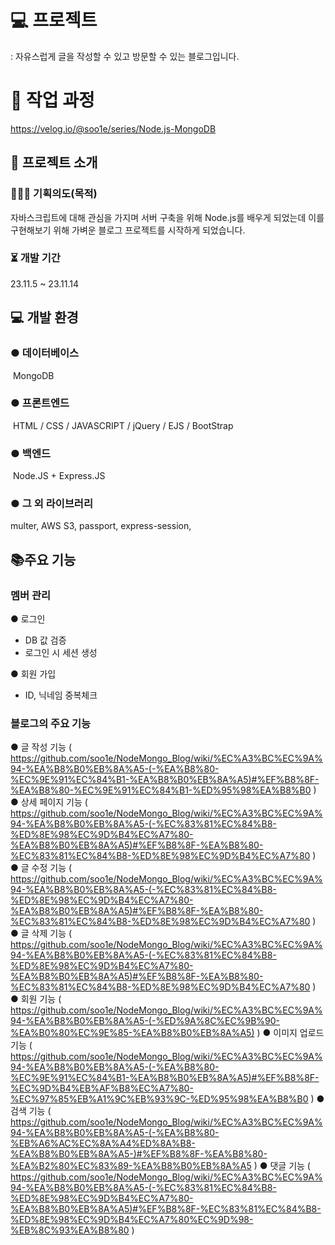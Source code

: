 # 💻 프로젝트
: 자유스럽게 글을 작성할 수 있고 방문할 수 있는 블로그입니다.

# 📂 작업 과정
https://velog.io/@soo1e/series/Node.js-MongoDB



## 🤔 프로젝트 소개
### 🧑‍🤝‍🧑 기획의도(목적)
자바스크립트에 대해 관심을 가지며 서버 구축을 위해 Node.js를 배우게 되었는데 이를 구현해보기 위해 가벼운 블로그 프로젝트를 시작하게 되었습니다.

### ⏳ 개발 기간
23.11.5 ~ 23.11.14

## 💻 개발 환경
### ● 데이터베이스
 MongoDB
### ● 프론트엔드
 HTML / CSS / JAVASCRIPT / jQuery / EJS / BootStrap
### ● 백엔드
 Node.JS + Express.JS
### ● 그 외 라이브러리
multer, AWS S3, passport, express-session, 


## 📚주요 기능
### 멤버 관리

● 로그인
- DB 값 검증
- 로그인 시 세션 생성

● 회원 가입
- ID, 닉네임 중복체크

### 블로그의 주요 기능
● 글 작성 기능 ( https://github.com/soo1e/NodeMongo_Blog/wiki/%EC%A3%BC%EC%9A%94-%EA%B8%B0%EB%8A%A5-(-%EA%B8%80-%EC%9E%91%EC%84%B1-%EA%B8%B0%EB%8A%A5)#%EF%B8%8F-%EA%B8%80-%EC%9E%91%EC%84%B1-%ED%95%98%EA%B8%B0 )
● 상세 페이지 기능 ( https://github.com/soo1e/NodeMongo_Blog/wiki/%EC%A3%BC%EC%9A%94-%EA%B8%B0%EB%8A%A5-(-%EC%83%81%EC%84%B8-%ED%8E%98%EC%9D%B4%EC%A7%80-%EA%B8%B0%EB%8A%A5)#%EF%B8%8F-%EA%B8%80-%EC%83%81%EC%84%B8-%ED%8E%98%EC%9D%B4%EC%A7%80 )
● 글 수정 기능 ( https://github.com/soo1e/NodeMongo_Blog/wiki/%EC%A3%BC%EC%9A%94-%EA%B8%B0%EB%8A%A5-(-%EC%83%81%EC%84%B8-%ED%8E%98%EC%9D%B4%EC%A7%80-%EA%B8%B0%EB%8A%A5)#%EF%B8%8F-%EA%B8%80-%EC%83%81%EC%84%B8-%ED%8E%98%EC%9D%B4%EC%A7%80 )
● 글 삭제 기능 ( https://github.com/soo1e/NodeMongo_Blog/wiki/%EC%A3%BC%EC%9A%94-%EA%B8%B0%EB%8A%A5-(-%EC%83%81%EC%84%B8-%ED%8E%98%EC%9D%B4%EC%A7%80-%EA%B8%B0%EB%8A%A5)#%EF%B8%8F-%EA%B8%80-%EC%83%81%EC%84%B8-%ED%8E%98%EC%9D%B4%EC%A7%80 )
● 회원 기능 ( https://github.com/soo1e/NodeMongo_Blog/wiki/%EC%A3%BC%EC%9A%94-%EA%B8%B0%EB%8A%A5-(-%ED%9A%8C%EC%9B%90-%EA%B0%80%EC%9E%85-%EA%B8%B0%EB%8A%A5) )
● 이미지 업로드 기능 ( https://github.com/soo1e/NodeMongo_Blog/wiki/%EC%A3%BC%EC%9A%94-%EA%B8%B0%EB%8A%A5-(-%EA%B8%80-%EC%9E%91%EC%84%B1-%EA%B8%B0%EB%8A%A5)#%EF%B8%8F-%EC%9D%B4%EB%AF%B8%EC%A7%80-%EC%97%85%EB%A1%9C%EB%93%9C-%ED%95%98%EA%B8%B0 )
● 검색 기능  ( https://github.com/soo1e/NodeMongo_Blog/wiki/%EC%A3%BC%EC%9A%94-%EA%B8%B0%EB%8A%A5-(-%EA%B8%80-%EB%A6%AC%EC%8A%A4%ED%8A%B8-%EA%B8%B0%EB%8A%A5-)#%EF%B8%8F-%EA%B8%80-%EA%B2%80%EC%83%89-%EA%B8%B0%EB%8A%A5 )
● 댓글 기능 ( https://github.com/soo1e/NodeMongo_Blog/wiki/%EC%A3%BC%EC%9A%94-%EA%B8%B0%EB%8A%A5-(-%EC%83%81%EC%84%B8-%ED%8E%98%EC%9D%B4%EC%A7%80-%EA%B8%B0%EB%8A%A5)#%EF%B8%8F-%EC%83%81%EC%84%B8-%ED%8E%98%EC%9D%B4%EC%A7%80%EC%9D%98-%EB%8C%93%EA%B8%80 )

